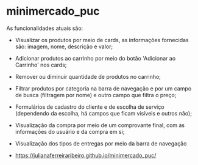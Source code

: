 # minimercado_puc

As funcionalidades atuais são:

- Visualizar os produtos por meio de cards, as informações fornecidas são: imagem, nome, descrição e valor;
- Adicionar produtos ao carrinho por meio do botão 'Adicionar ao Carrinho' nos cards;
- Remover ou diminuir quantidade de produtos no carrinho;
- Filtrar produtos por categoria na barra de navegação e por um campo de busca (filtragem por nome) e outro campo que filtra o preço;
- Formulários de cadastro do cliente e de escolha de serviço (dependendo da escolha, há campos que ficam visíveis e outros não);
- Visualização da compra por meio de um comprovante final, com as informações do usuário e da compra em si;
- Visualização dos tipos de entregas por meio da barra de navegação

- https://julianaferreiraribeiro.github.io/minimercado_puc/
